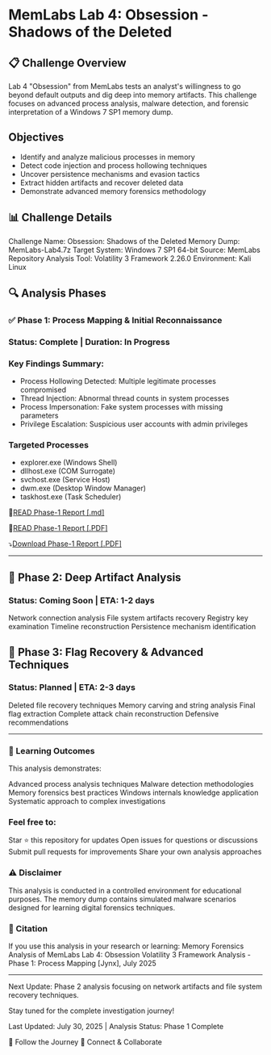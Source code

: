 # MemLabs Lab 4: Obsession - Shadows of the Deleted

## 📋 Challenge Overview

Lab 4 "Obsession" from MemLabs tests an analyst's willingness to go beyond default outputs and dig deep into memory artifacts. 
This challenge focuses on advanced process analysis, malware detection, and forensic interpretation of a Windows 7 SP1 memory dump.

## Objectives
- Identify and analyze malicious processes in memory
- Detect code injection and process hollowing techniques
- Uncover persistence mechanisms and evasion tactics
- Extract hidden artifacts and recover deleted data
- Demonstrate advanced memory forensics methodology

## 📊 Challenge Details

Challenge Name: Obsession: Shadows of the Deleted
Memory Dump: MemLabs-Lab4.7z
Target System: Windows 7 SP1 64-bit
Source: MemLabs Repository
Analysis Tool: Volatility 3 Framework 2.26.0
Environment: Kali Linux

## 🔍 Analysis Phases
### ✅ Phase 1: Process Mapping & Initial Reconnaissance
### Status: Complete | Duration: In Progress

### Key Findings Summary:

- Process Hollowing Detected: Multiple legitimate processes compromised
- Thread Injection: Abnormal thread counts in system processes
- Process Impersonation: Fake system processes with missing parameters
- Privilege Escalation: Suspicious user accounts with admin privileges

### Targeted Processes

- explorer.exe (Windows Shell)
- dllhost.exe (COM Surrogate)
- svchost.exe (Service Host)
- dwm.exe (Desktop Window Manager)
- taskhost.exe (Task Scheduler)

📄[READ Phase-1 Report [.md]](PHASE-1/PHASE1-Report.md)

🔗[READ Phase-1 Report [.PDF]](PHASE-1/PHASE1-Report.md)

⤵️[Download Phase-1 Report [.PDF]](https://github.com/jynxora/LAB-4-OBSESSION-Volatility-Scan/raw/main/PHASE-1/PHASE1-REPORT.pdf)

---

## 🔄 Phase 2: Deep Artifact Analysis
### Status: Coming Soon | ETA: 1-2 days

Network connection analysis
File system artifacts recovery
Registry key examination
Timeline reconstruction
Persistence mechanism identification

## 🏁 Phase 3: Flag Recovery & Advanced Techniques
### Status: Planned | ETA: 2-3 days

Deleted file recovery techniques
Memory carving and string analysis
Final flag extraction
Complete attack chain reconstruction
Defensive recommendations

---

### 🎯 Learning Outcomes
This analysis demonstrates:

Advanced process analysis techniques
Malware detection methodologies
Memory forensics best practices
Windows internals knowledge application
Systematic approach to complex investigations

### Feel free to:

Star ⭐ this repository for updates
Open issues for questions or discussions
Submit pull requests for improvements
Share your own analysis approaches

### ⚠️ Disclaimer
This analysis is conducted in a controlled environment for educational purposes. The memory dump contains simulated malware scenarios designed for learning digital forensics techniques.

### 📝 Citation
If you use this analysis in your research or learning:
Memory Forensics Analysis of MemLabs Lab 4: Obsession
Volatility 3 Framework Analysis - Phase 1: Process Mapping
[Jynx], July 2025

---

Next Update: Phase 2 analysis focusing on network artifacts and file system recovery techniques.

Stay tuned for the complete investigation journey!

Last Updated: July 30, 2025 | Analysis Status: Phase 1 Complete

🚀 Follow the Journey
🔗 Connect & Collaborate
